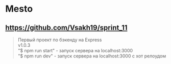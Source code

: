 # Mesto
## https://github.com/Vsakh19/sprint_11
>Первый проект по бэкенду на Express  
>v1.0.3  
"$ npm run start" - запуск сервера на localhost:3000  
"$ npm run dev" - запуск сервера на localhost:3000 с хот релоудом
